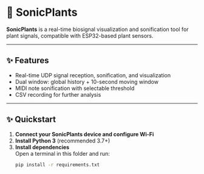 # 🌱 SonicPlants

**SonicPlants** is a real-time biosignal visualization and sonification tool for plant signals, compatible with ESP32-based plant sensors.

---

## ✨ Features

- Real-time UDP signal reception, sonification, and visualization
- Dual window: global history + 10-second moving window
- MIDI note sonification with selectable threshold
- CSV recording for further analysis

---

## ✨ Quickstart

1. **Connect your SonicPlants device and configure Wi-Fi**
2. **Install Python 3** (recommended 3.7+)
3. **Install dependencies**  
   Open a terminal in this folder and run:
   ```bash
   pip install -r requirements.txt
